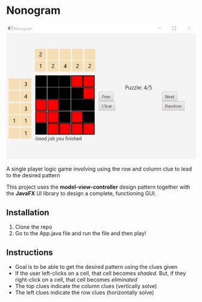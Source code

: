# Nonogram

![Nonogram](src/nonogram.png)

A single player logic game involving using the row and column clue to lead to the desired pattern

This project uses the **model-view-controller** design pattern together with the **JavaFX** UI library to design a complete, functioning GUI.

## Installation

1. Clone the repo
2. Go to the App.java file and run the file and then play!

## Instructions

- Goal is to be able to get the desired pattern using the clues given
- If the user left-clicks on a cell, that cell becomes *shaded*. But, if they right-click on a cell, that cell becomes *eliminated*
- The top clues indicate the column clues (vertically solve)
- The left clues indicate the row clues (horizontally solve)

